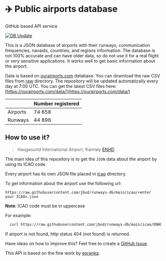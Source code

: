 # ✈️ Public airports database

GitHub based API service

[![DB Update](https://github.com/jbud/runways-db/actions/workflows/db-update.yml/badge.svg?branch=main)](https://github.com/jbud/runways-db/actions/workflows/db-update.yml)

This is a JSON database of airports with their runways, communication frequencies, navaids, countries, and regions information. The database is not 100% accurate and can have older data, so do not use it for a real flight or very sensitive applications. It works well to get basic information about the airport.

Data is based on [ourairports.com](https://ourairports.com/) database. You can download the raw CSV files from [raw](https://github.com/jbud/runways-db/tree/main/raw) directory.
The repository will be updated automatically every day at 7:00 UTC. You can get the latest CSV files here: [https://ourairports.com/data/](https://ourairports.com/data/)

|                 | Number registered |
| --------------- | ----------------- |
| Airports        | 74 658            |
| Runways         | 44 896            |

## How to use it?

> Haugesund International Airport, Karmøy [ENHD](https://github.com/jbud/runways-db/blob/main/icao/ENHD.json)

The main idea of this repository is to get the `JSON` data about the airport by using its ICAO code.

Every airport has its own JSON file placed in [icao](https://github.com/jbud/runways-db/tree/main/icao) directory.

To get information about the airport use the following url:

`https://raw.githubusercontent.com/jbud/runways-db/main/icao/<enter your ICAO>.json`

**Note**: ICAO code must be in uppercase

For example:

```bash
  curl https://raw.githubusercontent.com/jbud/runways-db/main/icao/ENHD.json
```

If airport is not found, http status 404 (not found) is returned.

Have ideas on how to improve this? Feel free to create a [GitHub Issue](https://github.com/jbud/runways-db/issues).

This API is based on the fine work by [epranka](https://github.com/epranka/airports-db).
